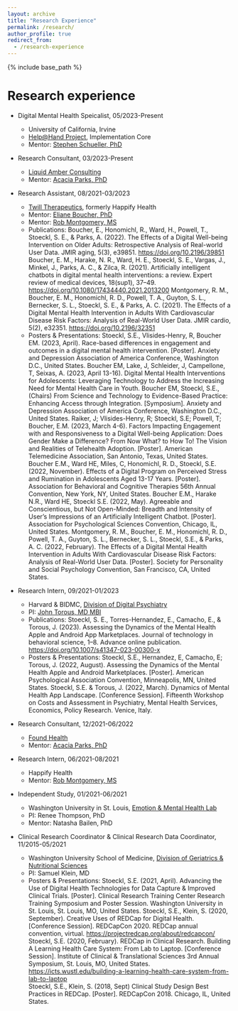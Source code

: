 ```yaml
---
layout: archive
title: "Research Experience"
permalink: /research/
author_profile: true
redirect_from:
  - /research-experience
---
```


{% include base_path %}


Research experience
======
* Digital Mental Health Speicalist, 05/2023-Present
  * University of California, Irvine
  * [Help@Hand Project](https://helpathandca.org/), Implementation Core
  * Mentor: [Stephen Schueller, PhD](https://faculty.sites.uci.edu/schueller/)

* Research Consultant, 03/2023-Present
  * [Liquid Amber Consulting](https://liquidamber.consulting)
  * Mentor: [Acacia Parks, PhD](https://www.linkedin.com/in/acacia-parks-3088ba5)
  
* Research Assistant, 08/2021-03/2023
  * [Twill Therapeutics](https://www.twill.health), formerly Happify Health
  * Mentor: [Eliane Boucher, PhD](https://www.linkedin.com/in/eliane-boucher-092816181)
  * Mentor: [Rob Montgomery, MS](https://www.linkedin.com/in/rob-montgomery-ma-868668b7)
  * Publications:
  Boucher, E., Honomichl, R., Ward, H., Powell, T., Stoeckl, S. E., & Parks, A. (2022). The Effects of a Digital Well-being Intervention on Older Adults: Retrospective Analysis of Real-world User Data. JMIR aging, 5(3), e39851. https://doi.org/10.2196/39851 
  Boucher, E. M., Harake, N. R., Ward, H. E., Stoeckl, S. E., Vargas, J., Minkel, J., Parks, A. C., & Zilca, R. (2021). Artificially intelligent chatbots in digital mental health interventions: a review. Expert review of medical devices, 18(sup1), 37–49. https://doi.org/10.1080/17434440.2021.2013200 
  Montgomery, R. M., Boucher, E. M., Honomichl, R. D., Powell, T. A., Guyton, S. L., Bernecker, S. L., Stoeckl, S. E., & Parks, A. C. (2021). The Effects of a Digital Mental Health Intervention in Adults With Cardiovascular Disease Risk Factors: Analysis of Real-World User Data. JMIR cardio, 5(2), e32351. https://doi.org/10.2196/32351 
  * Posters & Presentations:
  Stoeckl, S.E., Vlisides-Henry, R, Boucher EM. (2023, April). Race-based differences in engagement and outcomes in a digital mental health intervention. [Poster]. Anxiety and Depression Association of America Conference, Washington D.C., United States. 
  Boucher EM, Lake, J, Schleider, J, Campellone, T, Seixas, A. (2023, April 13-16). Digital Mental Health Interventions for Adolescents: Leveraging Technology to Address the Increasing Need for Mental Health Care in Youth. Boucher EM, Stoeckl, S.E., (Chairs) From Science and Technology to Evidence-Based Practice: Enhancing Access through Integration. [Symposium]. Anxiety and Depression Association of America Conference, Washington D.C., United States.
  Raiker, J; Vlisides-Henry, R; Stoeckl, S.E; Powell, T; Boucher, E.M. (2023, March 4-6). Factors Impacting Engagement with and Responsiveness to a Digital Well-being Application: Does Gender Make a Difference? From Now What?  to How To! The Vision and Realities of Telehealth Adoption. [Poster]. American Telemedicine Association, San Antonio, Texas, United States.
  Boucher E.M., Ward HE, Miles, C, Honomichl, R. D., Stoeckl, S.E. (2022, November). Effects of a Digital Program on Perceived Stress and Rumination in Adolescents Aged 13-17 Years. [Poster]. Association for Behavioral and Cognitive Therapies 56th Annual Convention, New York, NY, United States.
  Boucher E.M., Harake N.R., Ward HE, Stoeckl S.E. (2022, May). Agreeable and Conscientious, but Not Open-Minded: Breadth and Intensity of User’s Impressions of an Artificially Intelligent Chatbot. [Poster]. Association for Psychological Sciences Convention, Chicago, IL, United States.
  Montgomery, R. M., Boucher, E. M., Honomichl, R. D., Powell, T. A., Guyton, S. L., Bernecker, S. L., Stoeckl, S.E., & Parks, A. C. (2022, February). The Effects of a Digital Mental Health Intervention in Adults With Cardiovascular Disease Risk Factors: Analysis of Real-World User Data. [Poster]. Society for Personality and Social Psychology Convention, San Francisco, CA, United States.

* Research Intern, 09/2021-01/2023
  * Harvard & BIDMC, [Division of Digital Psychiatry](https://www.digitalpsych.org/)
  * PI: [John Torous, MD MBI](https://www.linkedin.com/in/johntorous)
  * Publications:
  Stoeckl, S. E., Torres-Hernandez, E., Camacho, E., & Torous, J. (2023). Assessing the Dynamics of the Mental Health Apple and Android App Marketplaces. Journal of technology in behavioral science, 1–8. Advance online publication. https://doi.org/10.1007/s41347-023-00300-x 
  * Posters & Presentations:
  Stoeckl, S.E., Hernandez, E, Camacho, E; Torous, J. (2022, August). Assessing the Dynamics of the Mental Health Apple and Android Marketplaces. [Poster]. American Psychological Association Convention, Minneapolis, MN, United States.
  Stoeckl, S.E. & Torous, J. (2022, March). Dynamics of Mental Health App Landscape. [Conference Session]. Fifteenth Workshop on Costs and Assessment in Psychiatry, Mental Health Services, Economics, Policy Research. Venice, Italy.
 
* Research Consultant, 12/2021-06/2022
  * [Found Health](https://www.joinfound.com)
  * Mentor: [Acacia Parks, PhD](https://www.linkedin.com/in/acacia-parks-3088ba5)

* Research Intern, 06/2021-08/2021
  * Happify Health 
  * Mentor: [Rob Montgomery, MS](https://www.linkedin.com/in/rob-montgomery-ma-868668b7)

* Independent Study, 01/2021-06/2021
  * Washington University in St. Louis, [Emotion & Mental Health Lab](https://sites.wustl.edu/emotionlab)
  * PI: Renee Thompson, PhD
  * Mentor: Natasha Bailen, PhD

* Clinical Research Coordinator & Clinical Research Data Coordinator, 11/2015-05/2021
  * Washington University School of Medicine, [Division of Geriatrics & Nutritional Sciences](https://gns.wustl.edu)
  * PI: Samuel Klein, MD
  * Posters & Presentations:
  Stoeckl, S.E. (2021, April). Advancing the Use of Digital Health Technologies for Data Capture & Improved Clinical Trials. [Poster]. Clinical Research Training Center Research Training Symposium and Poster Session. Washington University in St. Louis, St. Louis, MO, United States.
  Stoeckl, S.E., Klein, S. (2020, September). Creative Uses of REDCap for Digital Health. [Conference Session]. REDCapCon 2020. REDCap annual convention, virtual. https://projectredcap.org/about/redcapcon/ 
  Stoeckl, S.E. (2020, February). REDCap in Clinical Research. Building A Learning Health Care System: From Lab to Laptop. [Conference Session]. Institute of Clinical & Translational Sciences 3rd Annual Symposium, St. Louis, MO, United States. https://icts.wustl.edu/building-a-learning-health-care-system-from-lab-to-laptop   
  Stoeckl, S.E., Klein, S. (2018, Sept) Clinical Study Design Best Practices in REDCap. [Poster]. REDCapCon 2018. Chicago, IL, United States.

